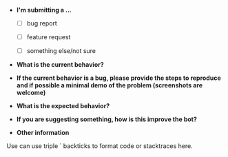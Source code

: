 <!-- 
# DuckHunt Issue template

Hello,

Thanks for submitting an issue about the DuckHunt Bot. This is a template written to help you create a good issue helpful to the project maintainers.

This is optional and you don't have to follow the template to the letter, but it's really appreciated. Please delete any line not applicable to the bug/enchancment you are reporting.

Thanks for your time -->

<!-- Place an "x" in the box, please remove the space, e.g. [ ] -> [x] -->
* **I'm submitting a ...**
  - [ ] bug report
  - [ ] feature request
  - [ ] something else/not sure


* **What is the current behavior?**



* **If the current behavior is a bug, please provide the steps to reproduce and if possible a minimal demo of the problem (screenshots are welcome)**



* **What is the expected behavior?**



* **If you are suggesting something, how is this improve the bot?**



* **Other information** 
<!-- (e.g. detailed explanation, automatic bug reports, related issues, suggestions how to fix, links for us to have context...) -->

Use can use triple \` backticks to format code or stacktraces here.
